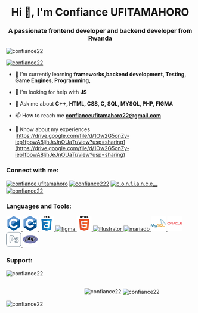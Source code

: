 <h1 align="center">Hi 👋, I'm Confiance UFITAMAHORO</h1>
<h3 align="center">A passionate frontend developer and backend developer from Rwanda</h3>

<p align="left"> <img src="https://komarev.com/ghpvc/?username=confiance22&label=Profile%20views&color=0e75b6&style=flat" alt="confiance22" /> </p>

<p align="left"> <a href="https://github.com/ryo-ma/github-profile-trophy"><img src="https://github-profile-trophy.vercel.app/?username=confiance22" alt="confiance22" /></a> </p>


- 🌱 I’m currently learning **frameworks,backend development, Testing, Game Engines, Programming,**

- 🤝 I’m looking for help with **JS**

- 💬 Ask me about **C++, HTML, CSS, C, SQL, MYSQL, PHP, FIGMA**

- 📫 How to reach me **confianceufitamahoro22@gmail.com**

- 📄 Know about my experiences [https://drive.google.com/file/d/1Ow2G5onZy-iep1fpowA8ljhJeJnOUaTr/view?usp=sharing](https://drive.google.com/file/d/1Ow2G5onZy-iep1fpowA8ljhJeJnOUaTr/view?usp=sharing)

<h3 align="left">Connect with me:</h3>
<p align="left">
<a href="https://linkedin.com/in/confiance ufitamahoro" target="blank"><img align="center" src="https://raw.githubusercontent.com/rahuldkjain/github-profile-readme-generator/master/src/images/icons/Social/linked-in-alt.svg" alt="confiance ufitamahoro" height="30" width="40" /></a>
<a href="https://codesandbox.com/confiance222" target="blank"><img align="center" src="https://raw.githubusercontent.com/rahuldkjain/github-profile-readme-generator/master/src/images/icons/Social/codesandbox.svg" alt="confiance222" height="30" width="40" /></a>
<a href="https://instagram.com/c.o.n.f.i.a.n.c.e__" target="blank"><img align="center" src="https://raw.githubusercontent.com/rahuldkjain/github-profile-readme-generator/master/src/images/icons/Social/instagram.svg" alt="c.o.n.f.i.a.n.c.e__" height="30" width="40" /></a>
<a href="https://dribbble.com/confiance22" target="blank"><img align="center" src="https://raw.githubusercontent.com/rahuldkjain/github-profile-readme-generator/master/src/images/icons/Social/dribbble.svg" alt="confiance22" height="30" width="40" /></a>
</p>

<h3 align="left">Languages and Tools:</h3>
<p align="left"> <a href="https://www.cprogramming.com/" target="_blank" rel="noreferrer"> <img src="https://raw.githubusercontent.com/devicons/devicon/master/icons/c/c-original.svg" alt="c" width="40" height="40"/> </a> <a href="https://www.w3schools.com/cpp/" target="_blank" rel="noreferrer"> <img src="https://raw.githubusercontent.com/devicons/devicon/master/icons/cplusplus/cplusplus-original.svg" alt="cplusplus" width="40" height="40"/> </a> <a href="https://www.w3schools.com/css/" target="_blank" rel="noreferrer"> <img src="https://raw.githubusercontent.com/devicons/devicon/master/icons/css3/css3-original-wordmark.svg" alt="css3" width="40" height="40"/> </a> <a href="https://www.figma.com/" target="_blank" rel="noreferrer"> <img src="https://www.vectorlogo.zone/logos/figma/figma-icon.svg" alt="figma" width="40" height="40"/> </a> <a href="https://www.w3.org/html/" target="_blank" rel="noreferrer"> <img src="https://raw.githubusercontent.com/devicons/devicon/master/icons/html5/html5-original-wordmark.svg" alt="html5" width="40" height="40"/> </a> <a href="https://www.adobe.com/in/products/illustrator.html" target="_blank" rel="noreferrer"> <img src="https://www.vectorlogo.zone/logos/adobe_illustrator/adobe_illustrator-icon.svg" alt="illustrator" width="40" height="40"/> </a> <a href="https://mariadb.org/" target="_blank" rel="noreferrer"> <img src="https://www.vectorlogo.zone/logos/mariadb/mariadb-icon.svg" alt="mariadb" width="40" height="40"/> </a> <a href="https://www.mysql.com/" target="_blank" rel="noreferrer"> <img src="https://raw.githubusercontent.com/devicons/devicon/master/icons/mysql/mysql-original-wordmark.svg" alt="mysql" width="40" height="40"/> </a> <a href="https://www.oracle.com/" target="_blank" rel="noreferrer"> <img src="https://raw.githubusercontent.com/devicons/devicon/master/icons/oracle/oracle-original.svg" alt="oracle" width="40" height="40"/> </a> <a href="https://www.photoshop.com/en" target="_blank" rel="noreferrer"> <img src="https://raw.githubusercontent.com/devicons/devicon/master/icons/photoshop/photoshop-line.svg" alt="photoshop" width="40" height="40"/> </a> <a href="https://www.php.net" target="_blank" rel="noreferrer"> <img src="https://raw.githubusercontent.com/devicons/devicon/master/icons/php/php-original.svg" alt="php" width="40" height="40"/> </a> </p>

<h3 align="left">Support:</h3>
<p><a href="https://www.buymeacoffee.com/confiance22"> <img align="left" src="https://cdn.buymeacoffee.com/buttons/v2/default-yellow.png" height="50" width="210" alt="confiance22" /></a></p><br><br>

<p><img align="left" src="https://github-readme-stats.vercel.app/api/top-langs?username=confiance22&show_icons=true&locale=en&layout=compact" alt="confiance22" /></p>

<p>&nbsp;<img align="center" src="https://github-readme-stats.vercel.app/api?username=confiance22&show_icons=true&locale=en" alt="confiance22" /></p>

<p><img align="center" src="https://github-readme-streak-stats.herokuapp.com/?user=confiance22&" alt="confiance22" /></p>


